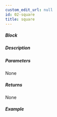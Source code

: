 ```yaml
---
custom_edit_url: null
id: 02-square
title: square
---
```


##### Block

<!-- image -->

##### Description

<!-- description -->

##### Parameters

None <!-- image -->

##### Returns

None

##### Example

<!-- image -->
